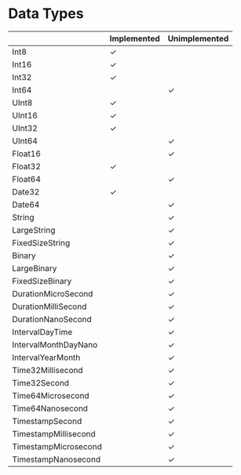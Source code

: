 # Data Types

| | Implemented | Unimplemented |
|-|-|-|
| Int8 | ✓ | |
| Int16 | ✓ | |
| Int32 | ✓ | |
| Int64 | | ✓ |
| UInt8 | ✓ | |
| UInt16 | ✓ | |
| UInt32 | ✓ | |
| UInt64 | | ✓ |
| Float16 | | ✓ |
| Float32 | ✓ | |
| Float64 | | ✓ |
| Date32 | ✓ | |
| Date64 |  | ✓ |
| String |  | ✓ |
| LargeString |  | ✓ |
| FixedSizeString |  | ✓ |
| Binary |  | ✓ |
| LargeBinary |  | ✓ |
| FixedSizeBinary |  | ✓ |
| DurationMicroSecond |  | ✓ |
| DurationMilliSecond |  | ✓ |
| DurationNanoSecond |  | ✓ |
| IntervalDayTime |  | ✓ |
| IntervalMonthDayNano |  | ✓ |
| IntervalYearMonth |  | ✓ |
| Time32Millisecond |  | ✓ |
| Time32Second |  | ✓ |
| Time64Microsecond |  | ✓ |
| Time64Nanosecond |  | ✓ |
| TimestampSecond |  | ✓ |
| TimestampMillisecond |  | ✓ |
| TimestampMicrosecond |  | ✓ |
| TimestampNanosecond |  | ✓ |